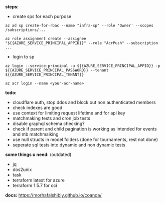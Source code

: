 **steps:**

-  create sps for each purpose

`az ad sp create-for-rbac --name "infra-sp" --role 'Owner' --scopes /subscriptions/...`

`az role assignment create --assignee "${{AZURE_SERVICE_PRINCIPAL_APPID}}" --role "AcrPush" --subscription ...`

-  login to sp

`az login --service-principal -u ${{AZURE_SERVICE_PRINCIPAL_APPID}} -p ${{AZURE_SERVICE_PRINCIPAL_PASSWORD}} --tenant ${{AZURE_SERVICE_PRINCIPAL_TENANT}}`

`az acr login --name <your-acr-name>`

**todo:**

-  cloudflare auth, stop ddos and block out non authenticated members
-  check indexes are good
-  use context for limiting request lifetime and for api key
-  matchmaking tests and cron job tests
-  disable graphql schema checking?
-  check if parent and child pagination is working as intended for events and mb matchmaiking
-  use null structs in model folders (done for tournaments, rest not done)
-  seperate sql tests into dynamic and non dynamic tests

**some things u need:** (outdated)

-  jq
-  dos2unix
-  task
-  terraform latest for azure
-  terraform 1.5.7 for oci

**docs:**
https://morhafalshibly.github.io/coanda/
